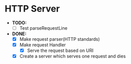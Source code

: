 # HTTP Server

- **TODO:**
  - [ ] Test parseRequestLine

- **DONE:**
  - [x] Make request parser(HTTP standards)
  - [x] Make request Handler
    - [x] Serve the request based on URI
  - [x] Create a server which serves one request and dies
